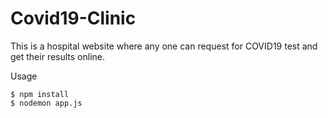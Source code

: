 # Covid19-Clinic
This is a hospital website where any one can request for COVID19 test and get their results online.

Usage
```
$ npm install
$ nodemon app.js 
```
<!--- Visit http://localhost:3000 --->
